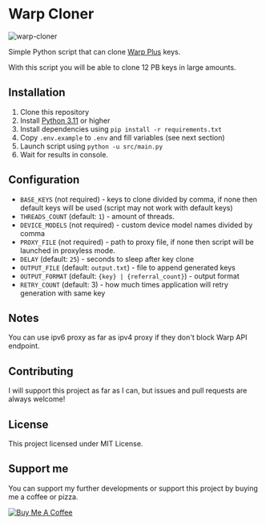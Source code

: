 # Warp Cloner

![warp-cloner](https://socialify.git.ci/totoroterror/warp-cloner/image?description=1&descriptionEditable=Simple%20Python%20script%20that%20can%20clone%20Warp%20Plus%20(1.1.1.1)%20keys%20and%20generate%2012PB%20keys.&language=1&name=1&owner=1&pattern=Circuit%20Board&stargazers=1&theme=Light)

Simple Python script that can clone [Warp Plus](https://1.1.1.1/) keys.

With this script you will be able to clone 12 PB keys in large amounts.

## Installation

1. Clone this repository
2. Install [Python 3.11](https://www.python.org/downloads/) or higher
3. Install dependencies using `pip install -r requirements.txt`
4. Copy `.env.example` to `.env` and fill variables (see next section)
5. Launch script using `python -u src/main.py`
6. Wait for results in console.

## Configuration

- `BASE_KEYS` (not required) - keys to clone divided by comma, if none then default keys will be used (script may not work with default keys)
- `THREADS_COUNT` (default: `1`) - amount of threads.
- `DEVICE_MODELS` (not required) - custom device model names divided by comma
- `PROXY_FILE` (not required) - path to proxy file, if none then script will be launched in proxyless mode.
- `DELAY` (default: `25`) - seconds to sleep after key clone
- `OUTPUT_FILE` (default: `output.txt`) - file to append generated keys
- `OUTPUT_FORMAT` (default: `{key} | {referral_count}`) - output format
- `RETRY_COUNT` (default: 3) - how much times application will retry generation with same key

## Notes

You can use ipv6 proxy as far as ipv4 proxy if they don't block Warp API endpoint.

## Contributing

I will support this project as far as I can, but issues and pull requests are always welcome!

## License

This project licensed under MIT License.

## Support me

You can support my further developments or support this project by buying me a coffee or pizza.

[![Buy Me A Coffee](https://www.buymeacoffee.com/assets/img/custom_images/orange_img.png)](https://www.buymeacoffee.com/totoroterror)

